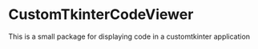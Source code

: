 # CustomTkinterCodeViewer
This is a small package for displaying code in a customtkinter application
